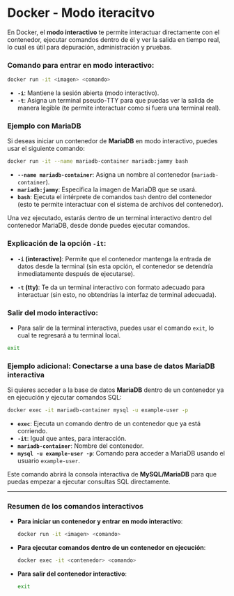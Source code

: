 # Docker - Modo iteracitvo 

En Docker, el **modo interactivo** te permite interactuar directamente con el contenedor, ejecutar comandos dentro de él y ver la salida en tiempo real, lo cual es útil para depuración, administración y pruebas.

### Comando para entrar en modo interactivo:

```bash
docker run -it <imagen> <comando>
```

* **`-i`**: Mantiene la sesión abierta (modo interactivo).
* **`-t`**: Asigna un terminal pseudo-TTY para que puedas ver la salida de manera legible (te permite interactuar como si fuera una terminal real).

### Ejemplo con MariaDB

Si deseas iniciar un contenedor de **MariaDB** en modo interactivo, puedes usar el siguiente comando:

```bash
docker run -it --name mariadb-container mariadb:jammy bash
```

* **`--name mariadb-container`**: Asigna un nombre al contenedor (`mariadb-container`).
* **`mariadb:jammy`**: Especifica la imagen de MariaDB que se usará.
* **`bash`**: Ejecuta el intérprete de comandos `bash` dentro del contenedor (esto te permite interactuar con el sistema de archivos del contenedor).

Una vez ejecutado, estarás dentro de un terminal interactivo dentro del contenedor MariaDB, desde donde puedes ejecutar comandos.

### Explicación de la opción `-it`:

* **`-i` (interactive)**: Permite que el contenedor mantenga la entrada de datos desde la terminal (sin esta opción, el contenedor se detendría inmediatamente después de ejecutarse).

* **`-t` (tty)**: Te da un terminal interactivo con formato adecuado para interactuar (sin esto, no obtendrías la interfaz de terminal adecuada).

### **Salir del modo interactivo:**

* Para salir de la terminal interactiva, puedes usar el comando `exit`, lo cual te regresará a tu terminal local.

```bash
exit
```

### Ejemplo adicional: Conectarse a una base de datos MariaDB interactiva

Si quieres acceder a la base de datos **MariaDB** dentro de un contenedor ya en ejecución y ejecutar comandos SQL:

```bash
docker exec -it mariadb-container mysql -u example-user -p
```

* **`exec`**: Ejecuta un comando dentro de un contenedor que ya está corriendo.
* **`-it`**: Igual que antes, para interacción.
* **`mariadb-container`**: Nombre del contenedor.
* **`mysql -u example-user -p`**: Comando para acceder a MariaDB usando el usuario `example-user`.

Este comando abrirá la consola interactiva de **MySQL/MariaDB** para que puedas empezar a ejecutar consultas SQL directamente.

---

### Resumen de los comandos interactivos

* **Para iniciar un contenedor y entrar en modo interactivo**:

  ```bash
  docker run -it <imagen> <comando>
  ```

* **Para ejecutar comandos dentro de un contenedor en ejecución**:

  ```bash
  docker exec -it <contenedor> <comando>
  ```

* **Para salir del contenedor interactivo**:

  ```bash
  exit
  ```